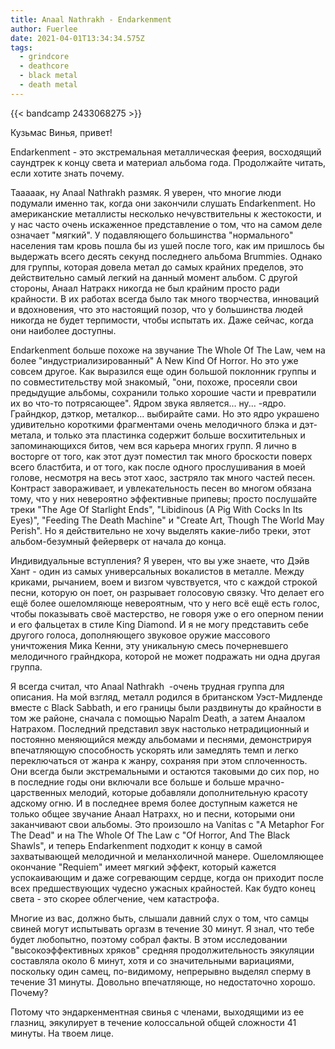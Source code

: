 ```yaml
---
title: Anaal Nathrakh - Endarkenment
author: Fuerlee
date: 2021-04-01T13:34:34.575Z
tags:
  - grindcore
  - deathcore
  - black metal
  - death metal
---
```

{{< bandcamp 2433068275 >}}

Кузьмас Винья, привет!

Endarkenment - это экстремальная металлическая феерия, восходящий саундтрек к концу света и материал альбома года. Продолжайте читать, если хотите знать почему.

Тааааак, ну Anaal Nathrakh размяк. Я уверен, что многие люди подумали именно так, когда они закончили слушать Endarkenment. Но американские металлисты несколько нечувствительны к жестокости, и у нас часто очень искаженное представление о том, что на самом деле означает "мягкий". У подавляющего большинства "нормального" населения там кровь пошла бы из ушей после того, как им пришлось бы выдержать всего десять секунд последнего альбома Brummies. Однако для группы, которая довела метал до самых крайних пределов, это действительно самый легкий на данный момент альбом. С другой стороны, Анаал Натракх никогда не был крайним просто ради крайности. В их работах всегда было так много творчества, инноваций и вдохновения, что это настоящий позор, что у большинства людей никогда не будет терпимости, чтобы испытать их. Даже сейчас, когда они наиболее доступны.

Endarkenment больше похоже на звучание The Whole Of The Law, чем на более "индустриализированный" A New Kind Of Horror. Но это уже совсем другое. Как выразился еще один большой поклонник группы и по совместительству мой знакомый, "они, похоже, просеяли свои предыдущие альбомы, сохранили только хорошие части и превратили их во что-то потрясающее". Ядром звука является… ну... -ядро. Грайндкор, дэткор, металкор... выбирайте сами. Но это ядро украшено удивительно короткими фрагментами очень мелодичного блэка и дэт-метала, и только эта пластинка содержит больше восхитительных и запоминающихся битов, чем вся карьера многих групп. Я лично в восторге от того, как этот дуэт поместил так много броскости поверх всего бластбита, и от того, как после одного прослушивания в моей голове, несмотря на весь этот хаос, застряло так много частей песен. Контраст завораживает, и увлекательность песен во многом обязана тому, что у них невероятно эффективные припевы; просто послушайте треки "The Age Of Starlight Ends", "Libidinous (A Pig With Cocks In Its Eyes)", "Feeding The Death Machine" и "Create Art, Though The World May Perish". Но я действительно не хочу выделять какие-либо треки, этот альбом-безумный фейерверк от начала до конца.

Индивидуальные вступления? Я уверен, что вы уже знаете, что Дэйв Хант - один из самых универсальных вокалистов в металле. Между криками, рычанием, воем и визгом чувствуется, что с каждой строкой песни, которую он поет, он разрывает голосовую связку. Что делает его ещё более ошеломляюще невероятным, что у него всё ещё есть голос, чтобы показывать своё мастерство, не говоря уже о его оперном пении и его фальцетах в стиле King Diamond. И я не могу представить себе другого голоса, дополняющего звуковое оружие массового уничтожения Мика Кенни, эту уникальную смесь почерневшего мелодичного грайндкора, которой не может подражать ни одна другая группа.

Я всегда считал, что Anaal Nathrakh  -очень трудная группа для описания. На мой взгляд, металл родился в британском Уэст-Мидленде вместе с Black Sabbath, и его границы были раздвинуты до крайности в том же районе, сначала с помощью Napalm Death, а затем Анаалом Натрахом. Последний представил звук настолько нетрадиционный и постоянно меняющийся между альбомами и песнями, демонстрируя впечатляющую способность ускорять или замедлять темп и легко переключаться от жанра к жанру, сохраняя при этом сплоченность. Они всегда были экстремальными и остаются таковыми до сих пор, но в последние годы они включали все больше и больше мрачно-царственных мелодий, которые добавляли дополнительную красоту адскому огню. И в последнее время более доступным кажется не только общее звучание Анаал Натрахх, но и песни, которыми они заканчивают свои альбомы. Это произошло на Vanitas с "A Metaphor For The Dead" и на The Whole Of The Law с "Of Horror, And The Black Shawls", и теперь Endarkenment подходит к концу в самой захватывающей мелодичной и меланхоличной манере. Ошеломляющее окончание "Requiem" имеет мягкий эффект, который кажется успокаивающим и даже согревающим сердце, когда он приходит после всех предшествующих чудесно ужасных крайностей. Как будто конец света - это скорее облегчение, чем катастрофа.

Многие из вас, должно быть, слышали давний слух о том, что самцы свиней могут испытывать оргазм в течение 30 минут. Я знал, что тебе будет любопытно, поэтому собрал факты. В этом исследовании "высокоэффективных хряков" средняя продолжительность эякуляции составляла около 6 минут, хотя и со значительными вариациями, поскольку один самец, по-видимому, непрерывно выделял сперму в течение 31 минуты. Довольно впечатляюще, но недостаточно хорошо. Почему?

Потому что эндаркенментная свинья с членами, выходящими из ее глазниц, эякулирует в течение колоссальной общей сложности 41 минуты. На твоем лице.